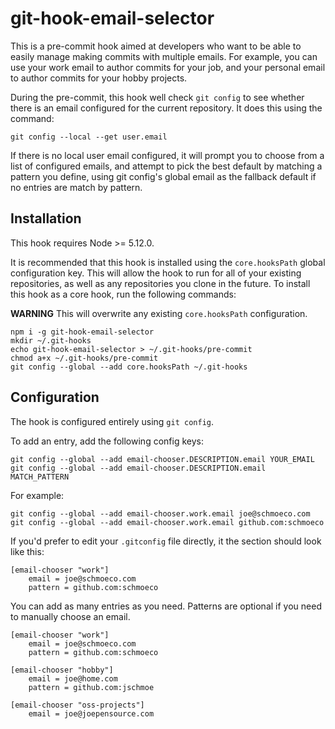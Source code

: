 # git-hook-email-selector

This is a pre-commit hook aimed at developers who want to be able to
easily manage making commits with multiple emails. For example, you can
use your work email to author commits for your job, and your personal
email to author commits for your hobby projects.

During the pre-commit, this hook well check `git config` to see whether
there is an email configured for the current repository. It does this
using the command:

```
git config --local --get user.email
```

If there is no local user email configured, it will prompt you to choose
from a list of configured emails, and attempt to pick the best default
by matching a pattern you define, using git config's global email as the
fallback default if no entries are match by pattern.

## Installation

This hook requires Node >= 5.12.0.

It is recommended that this hook is installed using the `core.hooksPath`
global configuration key. This will allow the hook to run for all of
your existing repositories, as well as any repositories you clone in the
future. To install this hook as a core hook, run the following commands:

**WARNING** This will overwrite any existing `core.hooksPath`
configuration.

```
npm i -g git-hook-email-selector
mkdir ~/.git-hooks
echo git-hook-email-selector > ~/.git-hooks/pre-commit
chmod a+x ~/.git-hooks/pre-commit
git config --global --add core.hooksPath ~/.git-hooks
```

## Configuration

The hook is configured entirely using `git config`.

To add an entry, add the following config keys:

```
git config --global --add email-chooser.DESCRIPTION.email YOUR_EMAIL
git config --global --add email-chooser.DESCRIPTION.email MATCH_PATTERN
```

For example:
```
git config --global --add email-chooser.work.email joe@schmoeco.com
git config --global --add email-chooser.work.email github.com:schmoeco
```

If you'd prefer to edit your `.gitconfig` file directly, it the section
should look like this:

```
[email-chooser "work"]
    email = joe@schmoeco.com
    pattern = github.com:schmoeco
```

You can add as many entries as you need. Patterns are optional if you
need to manually choose an email.

```
[email-chooser "work"]
    email = joe@schmoeco.com
    pattern = github.com:schmoeco

[email-chooser "hobby"]
    email = joe@home.com
    pattern = github.com:jschmoe

[email-chooser "oss-projects"]
    email = joe@joepensource.com
```
